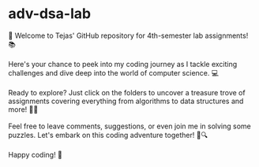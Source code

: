# adv-dsa-lab
👋 Welcome to Tejas' GitHub repository for 4th-semester lab assignments! 📚
<br><br>
Here's your chance to peek into my coding journey as I tackle exciting challenges and dive deep into the world of computer science. 💻
<br><br>
Ready to explore? Just click on the folders to uncover a treasure trove of assignments covering everything from algorithms to data structures and more! 📁💡
<br><br>
Feel free to leave comments, suggestions, or even join me in solving some puzzles. Let's embark on this coding adventure together! 🚀🔍
<br><br>
Happy coding! 🌟
